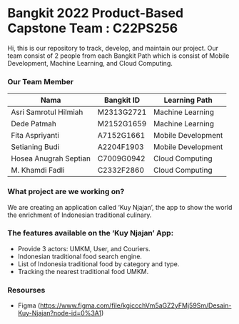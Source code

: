 # Bangkit 2022 Product-Based Capstone Team : C22PS256
Hi, this is our repository to track, develop, and maintain our project.
Our team consist of 2 people from each Bangkit Path which is consist of  Mobile Development, Machine Learning, and Cloud Computing.

### Our Team Member
| Nama                   | Bangkit ID  | Learning Path      |
| ---------------------- | ----------- | ------------------ |
| Asri Samrotul Hilmiah  | M2313G2721  | Machine Learning   |
| Dede Patmah            | M2152G1659  | Machine Learning   |
| Fita Aspriyanti        | A7152G1661  | Mobile Development |
| Setianing Budi         | A2204F1903  | Mobile Development |
| Hosea Anugrah Septian  | C7009G0942  | Cloud Computing    |
| M. Khamdi Fadli        | C2332F2860  | Cloud Computing    |

### What project are we working on?
We are creating an application called ‘Kuy Njajan’, the app to show the world the enrichment of Indonesian traditional culinary.

### The features available on the ‘Kuy Njajan’ App:
* Provide 3 actors: UMKM, User, and Couriers.
* Indonesian traditional food search engine.
* List of Indonesia traditional food by category and type.
* Tracking the nearest traditional food UMKM.

### Resourses
* Figma (https://www.figma.com/file/kgiccchVm5aGZ2yFMj59Sm/Desain-Kuy-Njajan?node-id=0%3A1)
